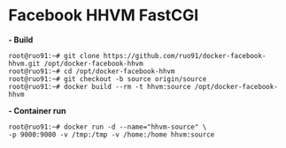 # Facebook HHVM FastCGI

**- Build**

    root@ruo91:~# git clone https://github.com/ruo91/docker-facebook-hhvm.git /opt/docker-facebook-hhvm
    root@ruo91:~# cd /opt/docker-facebook-hhvm
    root@ruo91:~# git checkout -b source origin/source
    root@ruo91:~# docker build --rm -t hhvm:source /opt/docker-facebook-hhvm

**- Container run**

    root@ruo91:~# docker run -d --name="hhvm-source" \
    -p 9000:9000 -v /tmp:/tmp -v /home:/home hhvm:source
